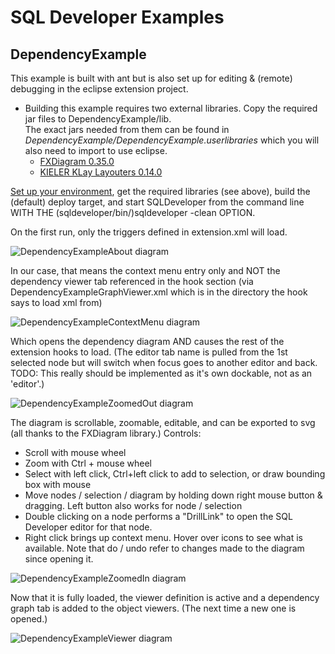 # SQL Developer Examples
## DependencyExample
This example is built with ant but is also set up for editing & (remote) debugging in the eclipse extension project.
* Building this example requires two external libraries. Copy the required jar files to DependencyExample/lib.  
The exact jars needed from them can be found in *DependencyExample/DependencyExample.userlibraries* which you will also need to import to use eclipse.  
    * [FXDiagram 0.35.0](http://dl.bintray.com/jankoehnlein/FXDiagram/standalone/fxdiagram-jars-0.35.0.zip "fxdiagram-jars-0.35.0.zip")  
    * [KIELER KLay Layouters 0.14.0](http://rtsys.informatik.uni-kiel.de/~kieler/files/release_pragmatics_2015-02/klay/klay_2015-02.jar "klay_2015-02.jar")

[Set up your environment](../../setup.md), get the required libraries (see above), build the (default) deploy target, and start SQLDeveloper from the command line WITH THE (sqldeveloper/bin/)sqldeveloper -clean OPTION.  

On the first run, only the triggers defined in extension.xml will load.  

![DependencyExampleAbout diagram](images/DependencyExampleAbout.png)  

In our case, that means the context menu entry only and NOT the dependency viewer tab referenced in the hook section (via DependencyExampleGraphViewer.xml which is in the directory the hook says to load xml from)

![DependencyExampleContextMenu diagram](images/DependencyExampleContextMenu.png)  

Which opens the dependency diagram AND causes the rest of the extension hooks to load. (The editor tab name is pulled from the 1st selected node but will switch when focus goes to another editor and back. TODO: This really should be implemented as it's own dockable, not as an 'editor'.) 

![DependencyExampleZoomedOut diagram](images/DependencyExampleZoomedOut.png)  

The diagram is scrollable, zoomable, editable, and can be exported to svg (all thanks to the FXDiagram library.) 
Controls:
* Scroll with mouse wheel
* Zoom with Ctrl + mouse wheel
* Select with left click, Ctrl+left click to add to selection, or draw bounding box with mouse
* Move nodes / selection / diagram by holding down right mouse button & dragging. Left button also works for node / selection
* Double clicking on a node performs a "DrillLink" to open the SQL Developer editor for that node.
* Right click brings up context menu. Hover over icons to see what is available. Note that do / undo refer to changes made to the diagram since opening it.   

![DependencyExampleZoomedIn diagram](images/DependencyExampleZoomedIn.png)  

Now that it is fully loaded, the viewer definition is active and a dependency graph tab is added to the object viewers. (The next time a new one is opened.) 

![DependencyExampleViewer diagram](images/DependencyExampleViewer.png)  
